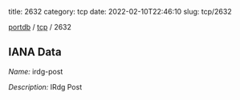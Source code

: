 title: 2632
category: tcp
date: 2022-02-10T22:46:10
slug: tcp/2632

[portdb](/) / [tcp](/category/tcp.html) / 2632


## IANA Data

_Name:_ irdg-post

_Description:_ IRdg Post

